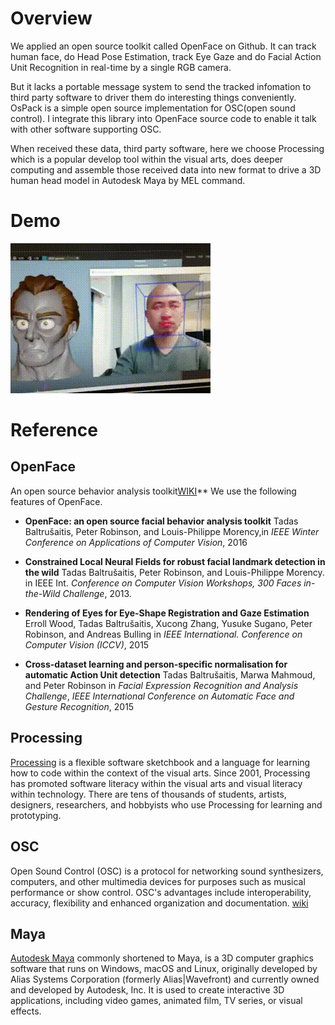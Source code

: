 # Overview

We applied an open source toolkit called OpenFace on Github. It can track human face, do Head
Pose Estimation, track Eye Gaze and do Facial Action Unit Recognition in real-time by a single
RGB camera. 

But it lacks a portable message system to send the tracked infomation to third party software to
driver them do interesting things conveniently. OsPack is a simple open source implementation for
OSC(open sound control). I integrate this library into OpenFace source code to enable it talk with
other software supporting OSC.

When received these data, third party software, here we choose Processing which is a popular develop 
tool within the visual arts, does deeper computing and assemble those received data into new format 
to drive a 3D human head model in Autodesk Maya by MEL command.

# Demo
![demo](demo.gif "demo")

# Reference

## OpenFace
An open source  behavior analysis toolkit[WIKI](https://github.com/TadasBaltrusaitis/OpenFace/wiki)**
We use the following features of OpenFace.

- **OpenFace: an open source facial behavior analysis toolkit**
Tadas Baltrušaitis, Peter Robinson, and Louis-Philippe Morency,in *IEEE Winter Conference on Applications of Computer Vision*, 2016  

- **Constrained Local Neural Fields for robust facial landmark detection in the wild** Tadas Baltrušaitis, Peter Robinson, and Louis-Philippe Morency. 
in IEEE Int. *Conference on Computer Vision Workshops, 300 Faces in-the-Wild Challenge*, 2013.  

- **Rendering of Eyes for Eye-Shape Registration and Gaze Estimation** Erroll Wood, Tadas Baltrušaitis, Xucong Zhang, Yusuke Sugano, Peter Robinson, and Andreas Bulling 
in *IEEE International. Conference on Computer Vision (ICCV)*,  2015 

- **Cross-dataset learning and person-specific normalisation for automatic Action Unit detection** Tadas Baltrušaitis, Marwa Mahmoud, and Peter Robinson 
in *Facial Expression Recognition and Analysis Challenge*, 
*IEEE International Conference on Automatic Face and Gesture Recognition*, 2015 

## Processing 
[Processing](https://processing.org/) is a flexible software sketchbook and a language for learning how to code within the context of the visual arts.
Since 2001, Processing has promoted software literacy within the visual arts and visual literacy within technology. 
There are tens of thousands of students, artists, designers, researchers, and hobbyists who use Processing for learning and prototyping.

## OSC
Open Sound Control (OSC) is a protocol for networking sound synthesizers, computers,
and other multimedia devices for purposes such as musical performance or show control.
OSC's advantages include interoperability, accuracy, flexibility and enhanced organization and documentation.
[wiki](https://en.wikipedia.org/wiki/Open_Sound_Control)

## Maya
[Autodesk Maya](https://www.autodesk.com/products/maya/overview)  commonly shortened to Maya, is a 3D computer graphics software 
that runs on Windows, macOS and Linux, originally developed by Alias Systems Corporation (formerly Alias|Wavefront) and currently 
owned and developed by Autodesk, Inc. It is used to create interactive 3D applications, 
including video games, animated film, TV series, or visual effects.